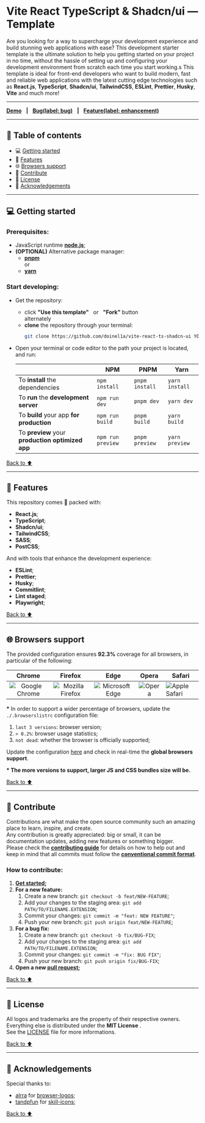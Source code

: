 [node]: https://nodejs.org/en
[pnpm]: https://pnpm.io/installation
[yarn]: https://yarnpkg.com/getting-started/install
[demo]: https://vite-react-ts-shadcn-ui.d1a.app/
[license]: https://github.com/doinel1a/vite-react-ts-shadcn-ui/blob/main/LICENSE
[code-of-conduct]: https://github.com/doinel1a/vite-react-ts-shadcn-ui/blob/main/CODE_OF_CONDUCT.md
[issues]: https://github.com/doinel1a/vite-react-ts-shadcn-ui/issues
[pulls]: https://github.com/doinel1a/vite-react-ts-shadcn-ui/pulls
[browserslist]: https://browsersl.ist/#q=last+3+versions%2C%3E+0.2%25%2C+not+dead
[commitlint]: https://github.com/conventional-changelog/commitlint/#what-is-commitlint
[react-icon]: https://skillicons.dev/icons?i=react
[ts-icon]: https://skillicons.dev/icons?i=ts
[js-icon]: https://skillicons.dev/icons?i=js
[tailwind-icon]: https://skillicons.dev/icons?i=tailwind
[chrome-icon]: https://github.com/alrra/browser-logos/blob/main/src/chrome/chrome_64x64.png
[firefox-icon]: https://github.com/alrra/browser-logos/blob/main/src/firefox/firefox_64x64.png
[edge-icon]: https://github.com/alrra/browser-logos/blob/main/src/edge/edge_64x64.png
[opera-icon]: https://github.com/alrra/browser-logos/blob/main/src/opera/opera_64x64.png
[safari-icon]: https://github.com/alrra/browser-logos/blob/main/src/safari/safari_64x64.png

# Vite React TypeScript & Shadcn/ui — Template

Are you looking for a way to supercharge your development experience and build stunning web applications with ease?
This development starter template is the ultimate solution to help you getting started on your project in no time, without the hassle of setting up and configuring your development environment from scratch each time you start working.s
This template is ideal for front-end developers who want to build modern, fast and reliable web applications with the latest cutting edge technologies such as **React.js**, **TypeScript**, **Shadcn/ui**, **TailwindCSS**, **ESLint**, **Prettier**, **Husky**, **Vite** and much more!

---

**[Demo][demo]** &nbsp;&nbsp;**|**&nbsp;&nbsp; **[Bug(label: bug)][issues]** &nbsp;&nbsp;**|**&nbsp;&nbsp; **[Feature(label: enhancement)][issues]**

---

## :bookmark: Table of contents

- :computer: [Getting started](#computer-getting-started "Go to 'Getting started' section")
- :battery: [Features](#battery-features "Go to 'Features' section")
- :globe_with_meridians: [Browsers support](#globe_with_meridians-browsers-support "Go to 'Browsers support' section")
- :busts_in_silhouette: [Contribute](#busts_in_silhouette-contribute "Go to 'Contribute' section")
- :bookmark_tabs: [License](#bookmark_tabs-license "Go to 'License' section")
- :gem: [Acknowledgements](#gem-acknowledgements "Go to 'Acknowledgements' section")

---

## :computer: Getting started

### Prerequisites:

- JavaScript runtime **[node.js][node]**;
- **(OPTIONAL)** Alternative package manager:
  - **[pnpm][pnpm]** <br /> or
  - **[yarn][yarn]**

### Start developing:

- Get the repository:
  - click **"Use this template"** &nbsp; or &nbsp; **"Fork"** button <br /> alternately
  - **clone** the repository through your terminal: <br />
    ```bash
    git clone https://github.com/doinel1a/vite-react-ts-shadcn-ui YOUR-PROJECT-NAME
    ```
- Open your terminal or code editor to the path your project is located, and run:

  |                                                  | **NPM**           | **PNPM**       | **Yarn**       |
  | ------------------------------------------------ | ----------------- | -------------- | -------------- |
  | To **install** the dependencies                  | `npm install`     | `pnpm install` | `yarn install` |
  | To **run** the **development server**            | `npm run dev`     | `pnpm dev`     | `yarn dev`     |
  | To **build** your app **for production**         | `npm run build`   | `pnpm build`   | `yarn build`   |
  | To **preview** your **production optimized app** | `npm run preview` | `pnpm preview` | `yarn preview` |

[Back to :arrow_up:](#vite-react-typescript--shadcnui--template "Back to 'Table of contents' section")

---

## :battery: Features

This repository comes 🔋 packed with:

- **React.js**;
- **TypeScript**;
- **Shadcn/ui**;
- **TailwindCSS**;
- **SASS**;
- **PostCSS**;

And with tools that enhance the development experience:

- **ESLint**;
- **Prettier**;
- **Husky**;
- **Commitlint**;
- **Lint staged**;
- **Playwright**;

[Back to :arrow_up:](#vite-react-typescript--shadcnui--template "Back to 'Table of contents' section")

---

## :globe_with_meridians: Browsers support

The provided configuration ensures **92.3%** coverage for all browsers, in particular of the following:

|            Chrome             |             Firefox              |             Edge             |        Opera         | Safari                       |
| :---------------------------: | :------------------------------: | :--------------------------: | :------------------: | ---------------------------- |
| ![Google Chrome][chrome-icon] | ![Mozilla Firefox][firefox-icon] | ![Microsoft Edge][edge-icon] | ![Opera][opera-icon] | ![Apple Safari][safari-icon] |

**\*** In order to support a wider percentage of browsers, update the `./.browserslistrc` configuration file:

1. `last 3 versions`: browser version;
2. `> 0.2%`: browser usage statistics;
3. `not dead`: whether the browser is officially supported;

Update the configuration [here][browserslist] and check in real-time the **global browsers support**.

**\* The more versions to support, larger JS and CSS bundles size will be.**

[Back to :arrow_up:](#vite-react-typescript--shadcnui--template "Back to 'Table of contents' section")

---

## :busts_in_silhouette: Contribute

Contributions are what make the open source community such an amazing place to learn, inspire, and create.  
Any contribution is greatly appreciated: big or small, it can be documentation updates, adding new features or something bigger.  
Please check the [**contributing guide**][code-of-conduct] for details on how to help out and keep in mind that all commits must follow the **[conventional commit format][commitlint]**.

### How to contribute:

1.  **[Get started](#computer-getting-started "Go to 'Getting started' section");**
2.  **For a new feature:**
    1.  Create a new branch: `git checkout -b feat/NEW-FEATURE`;
    2.  Add your changes to the staging area: `git add PATH/TO/FILENAME.EXTENSION`;
    3.  Commit your changes: `git commit -m "feat: NEW FEATURE"`;
    4.  Push your new branch: `git push origin feat/NEW-FEATURE`;
3.  **For a bug fix:**
    1.  Create a new branch: `git checkout -b fix/BUG-FIX`;
    2.  Add your changes to the staging area: `git add PATH/TO/FILENAME.EXTENSION`;
    3.  Commit your changes: `git commit -m "fix: BUG FIX"`;
    4.  Push your new branch: `git push origin fix/BUG-FIX`;
4.  **Open a new [pull request][pulls];**

[Back to :arrow_up:](#vite-react-typescript--shadcnui--template "Back to 'Table of contents' section")

---

## :bookmark_tabs: License

All logos and trademarks are the property of their respective owners.  
Everything else is distributed under the **MIT License** .  
See the [LICENSE][license] file for more informations.

[Back to :arrow_up:](#vite-react-typescript--shadcnui--template "Back to 'Table of contents' section")

---

## :gem: Acknowledgements

Special thanks to:

- [alrra](https://github.com/alrra) for [browser-logos](https://github.com/alrra/browser-logos);
- [tandpfun](https://github.com/tandpfun) for [skill-icons](https://github.com/tandpfun/skill-icons);

[Back to :arrow_up:](#vite-react-typescript--shadcnui--template "Back to 'Table of contents' section")
